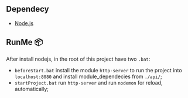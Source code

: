 # 

## Dependecy
- [Node.js](https://nodejs.org/en/)

## RunMe 📦
After install nodejs, in the root of this project have two `.bat`: 
 - `beforeStart.bat` install the module `http-server` to run the project into `localhost:8080` and install module_dependecies from `./api/`;
 - `startProject.bat` run `http-server` and run `nodemon` for reload, automatically;


